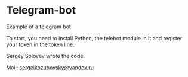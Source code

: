 # Telegram-bot
Example of a telegram bot

To start, you need to install Python, the telebot module in it and register your token in the token line.

Sergey Solovev wrote the code.

Mail: sergeikozubovsky@yandex.ru
